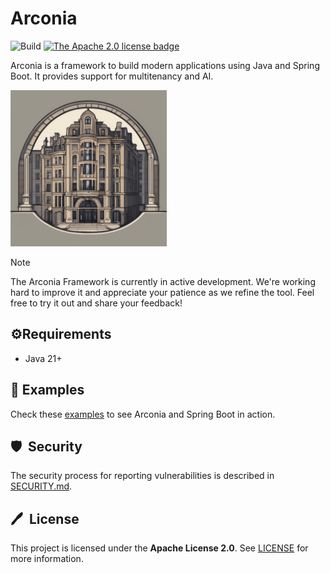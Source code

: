 # Arconia

![Build](https://github.com/arconia-io/arconia/actions/workflows/commit-stage.yml/badge.svg)
[![The Apache 2.0 license badge](https://img.shields.io/badge/License-Apache_2.0-blue.svg)](https://opensource.org/licenses/Apache-2.0)

Arconia is a framework to build modern applications using Java and Spring Boot.
It provides support for multitenancy and AI.

<img src="arconia-logo.png" alt="The Arconia logo" height="250px" />

> [!NOTE]
> The Arconia Framework is currently in active development. We're working hard to improve it and appreciate your patience
> as we refine the tool. Feel free to try it out and share your feedback!

## ⚙️Requirements

* Java 21+

## 🌟 Examples

Check these [examples](https://github.com/arconia-io/arconia-examples) to see Arconia and Spring Boot in action.

## 🛡️&nbsp; Security

The security process for reporting vulnerabilities is described in [SECURITY.md](SECURITY.md).

## 🖊️&nbsp; License

This project is licensed under the **Apache License 2.0**. See [LICENSE](LICENSE) for more information.
